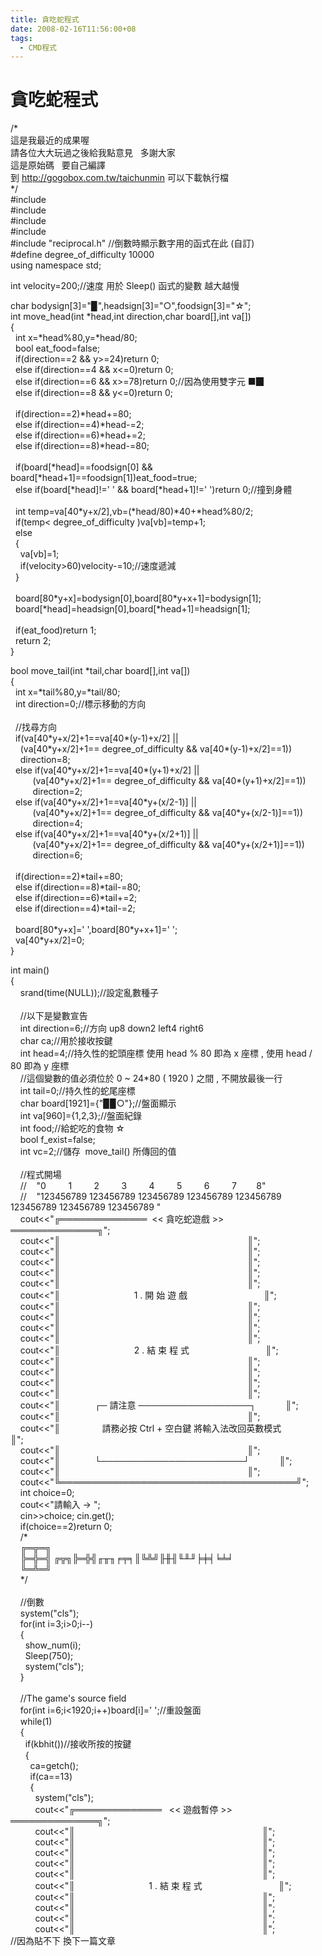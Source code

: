 ```yaml
---
title: 貪吃蛇程式
date: 2008-02-16T11:56:00+08
tags:
  - CMD程式
---
```

# 貪吃蛇程式

/\*  
這是我最近的成果喔  
請各位大大玩過之後給我點意見   多謝大家  
這是原始碼   要自己編譯  
到 <http://gogobox.com.tw/taichunmin> 可以下載執行檔  
\*/  
#include  
#include  
#include  
#include  
#include "reciprocal.h" //倒數時顯示數字用的函式在此 (自訂)  
#define degree\_of\_difficulty 10000  
using namespace std;

int velocity=200;//速度 用於 Sleep() 函式的變數 越大越慢

char bodysign\[3\]="▉",headsign\[3\]="○",foodsign\[3\]="☆";  
int move\_head(int \*head,int direction,char board\[\],int va\[\])  
{  
  int x=\*head%80,y=\*head/80;  
  bool eat\_food=false;  
  if(direction==2 && y>=24)return 0;  
  else if(direction==4 && x<=0)return 0;  
  else if(direction==6 && x>=78)return 0;//因為使用雙字元 ■▉  
  else if(direction==8 && y<=0)return 0;  
   
  if(direction==2)\*head+=80;  
  else if(direction==4)\*head-=2;  
  else if(direction==6)\*head+=2;  
  else if(direction==8)\*head-=80;  
   
  if(board\[\*head\]==foodsign\[0\] && board\[\*head+1\]==foodsign\[1\])eat\_food=true;  
  else if(board\[\*head\]!=' ' && board\[\*head+1\]!=' ')return 0;//撞到身體  
   
  int temp=va\[40\*y+x/2\],vb=(\*head/80)\*40+\*head%80/2;  
  if(temp< degree\_of\_difficulty )va\[vb\]=temp+1;  
  else  
  {  
    va\[vb\]=1;  
    if(velocity>60)velocity-=10;//速度遞減  
  }  
   
  board\[80\*y+x\]=bodysign\[0\],board\[80\*y+x+1\]=bodysign\[1\];  
  board\[\*head\]=headsign\[0\],board\[\*head+1\]=headsign\[1\];  
   
  if(eat\_food)return 1;  
  return 2;  
}

bool move\_tail(int \*tail,char board\[\],int va\[\])  
{  
  int x=\*tail%80,y=\*tail/80;  
  int direction=0;//標示移動的方向  
   
  //找尋方向  
  if(va\[40\*y+x/2\]+1==va\[40\*(y-1)+x/2\] ||  
    (va\[40\*y+x/2\]+1== degree\_of\_difficulty && va\[40\*(y-1)+x/2\]==1))  
    direction=8;  
  else if(va\[40\*y+x/2\]+1==va\[40\*(y+1)+x/2\] ||  
         (va\[40\*y+x/2\]+1== degree\_of\_difficulty && va\[40\*(y+1)+x/2\]==1))  
         direction=2;  
  else if(va\[40\*y+x/2\]+1==va\[40\*y+(x/2-1)\] ||  
         (va\[40\*y+x/2\]+1== degree\_of\_difficulty && va\[40\*y+(x/2-1)\]==1))  
         direction=4;  
  else if(va\[40\*y+x/2\]+1==va\[40\*y+(x/2+1)\] ||  
         (va\[40\*y+x/2\]+1== degree\_of\_difficulty && va\[40\*y+(x/2+1)\]==1))  
         direction=6;  
   
  if(direction==2)\*tail+=80;  
  else if(direction==8)\*tail-=80;  
  else if(direction==6)\*tail+=2;  
  else if(direction==4)\*tail-=2;  
   
  board\[80\*y+x\]=' ',board\[80\*y+x+1\]=' ';  
  va\[40\*y+x/2\]=0;  
}

int main()  
{  
    srand(time(NULL));//設定亂數種子  
     
    //以下是變數宣告  
    int direction=6;//方向 up8 down2 left4 right6  
    char ca;//用於接收按鍵  
    int head=4;//持久性的蛇頭座標 使用 head % 80 即為 x 座標 , 使用 head / 80 即為 y 座標  
    //這個變數的值必須位於 0 ~ 24\*80 ( 1920 ) 之間 , 不開放最後一行  
    int tail=0;//持久性的蛇尾座標  
    char board\[1921\]={"▉▉○"};//盤面顯示  
    int va\[960\]={1,2,3};//盤面紀錄  
    int food;//給蛇吃的食物 ☆  
    bool f\_exist=false;  
    int vc=2;//儲存  move\_tail() 所傳回的值  
     
    //程式開場  
    //    "0         1         2         3         4         5         6         7        8"  
    //    "123456789 123456789 123456789 123456789 123456789 123456789 123456789 123456789 "  
    cout<<"╔══════════════  << 貪吃蛇遊戲 >>  ══════════════╗";  
    cout<<"║                                                                            ║";  
    cout<<"║                                                                            ║";  
    cout<<"║                                                                            ║";  
    cout<<"║                                                                            ║";  
    cout<<"║                                                                            ║";  
    cout<<"║                              1 . 開 始 遊 戲                               ║";  
    cout<<"║                                                                            ║";  
    cout<<"║                                                                            ║";  
    cout<<"║                                                                            ║";  
    cout<<"║                                                                            ║";  
    cout<<"║                              2 . 結 束 程 式                               ║";  
    cout<<"║                                                                            ║";  
    cout<<"║                                                                            ║";  
    cout<<"║                                                                            ║";  
    cout<<"║                                                                            ║";  
    cout<<"║              ┌─ 請注意 ──────────────────┐            ║";  
    cout<<"║                                                                            ║";  
    cout<<"║                 請務必按 Ctrl + 空白鍵 將輸入法改回英數模式                ║";  
    cout<<"║                                                                            ║";  
    cout<<"║              └───────────────────────┘            ║";  
    cout<<"║                                                                            ║";  
    cout<<"╚══════════════════════════════════════╝";  
    int choice=0;  
    cout<<"請輸入 -> ";  
    cin>>choice; cin.get();  
    if(choice==2)return 0;  
    /\*  
    ╔═╦═╗  
    ╠═╬═╣ ╔╦╗╠═╬╣╓╥╖╒╤╕║╚╩╝╟╫╢╙╨╜╞╪╡╘╧╛  
    ╚═╩═╝  
    \*/  
     
    //倒數  
    system("cls");  
    for(int i=3;i>0;i--)  
    {  
      show\_num(i);  
      Sleep(750);  
      system("cls");  
    }  
     
    //The game's source field  
    for(int i=6;i<1920;i++)board\[i\]=' ';//重設盤面  
    while(1)  
    {  
      if(kbhit())//接收所按的按鍵  
      {  
        ca=getch();  
        if(ca==13)  
        {  
          system("cls");  
          cout<<"╔══════════════   << 遊戲暫停 >>   ══════════════╗";  
          cout<<"║                                                                            ║";  
          cout<<"║                                                                            ║";  
          cout<<"║                                                                            ║";  
          cout<<"║                                                                            ║";  
          cout<<"║                                                                            ║";  
          cout<<"║                              1 . 結 束 程 式                               ║";  
          cout<<"║                                                                            ║";  
          cout<<"║                                                                            ║";  
          cout<<"║                                                                            ║";  
          cout<<"║                                                                            ║";  
//因為貼不下 換下一篇文章
